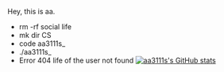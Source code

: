 Hey, this is aa.

- rm -rf social life
- mk dir CS
- code aa3111s_
- ./aa3111s_
- Error 404 life of the user not found
[![aa3111s's GitHub stats](https://github-readme-stats.vercel.app/api?username=aa3111s)](https://github.com/aa3111s/github-readme-stats)
<!---
AA3111s/AA3111s is a ✨ special ✨ repository because its `README.md` (this file) appears on your GitHub profile.
You can click the Preview link to take a look at your changes.
--->
